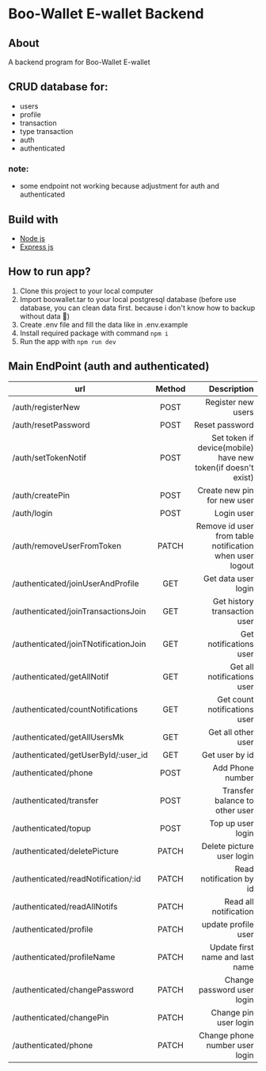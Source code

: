 # Boo-Wallet E-wallet Backend
## About 
A backend program for Boo-Wallet E-wallet

## CRUD database for:
- users
- profile
- transaction
- type transaction
- auth
- authenticated

### note:
- some endpoint not working because adjustment for auth and authenticated


## Build with
- [Node js](https://nodejs.org)
- [Express js](https://expressjs.com/)


## How to run app?
1. Clone this project to your local computer
2. Import boowallet.tar to your local postgresql database (before use database, you can clean data first. because i don't know how to backup without data :rofl:)
3. Create .env file and fill the data like in .env.example
4. Install required package with command `npm i`
5. Run the app with `npm run dev`

## Main EndPoint (auth and authenticated)

| url        | Method           | Description  |
| ------------- |:-------------:| -----:|
| /auth/registerNew      | POST | Register new users |
| /auth/resetPassword      | POST | Reset password |
| /auth/setTokenNotif      | POST | Set token if device(mobile) have new token(if doesn't exist) |
| /auth/createPin      | POST | Create new pin for new user |
| /auth/login      | POST | Login user |
| /auth/removeUserFromToken      | PATCH | Remove id user from table notification when user logout |
| /authenticated/joinUserAndProfile      | GET | Get data user login |
| /authenticated/joinTransactionsJoin      | GET | Get history transaction user |
| /authenticated/joinTNotificationJoin      | GET | Get notifications user |
| /authenticated/getAllNotif      | GET | Get all notifications user  |
| /authenticated/countNotifications      | GET | Get count notifications user |
| /authenticated/getAllUsersMk      | GET | Get all other user |
| /authenticated/getUserById/:user_id      | GET | Get user by id |
| /authenticated/phone      | POST | Add Phone number |
| /authenticated/transfer      | POST | Transfer balance to other user |
| /authenticated/topup      | POST | Top up user login |
| /authenticated/deletePicture      | PATCH | Delete picture user login |
| /authenticated/readNotification/:id      | PATCH | Read notification by id  |
| /authenticated/readAllNotifs      | PATCH | Read all notification |
| /authenticated/profile      | PATCH | update profile user |
| /authenticated/profileName      | PATCH | Update first name and last name |
| /authenticated/changePassword      | PATCH | Change password user login |
| /authenticated/changePin      | PATCH | Change pin user login |
| /authenticated/phone      | PATCH | Change phone number user login |

